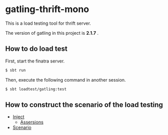 # gatling-thrift-mono

This is a load testing tool for thrift server.

The version of gatling in this project is __2.1.7__ .

## How to do load test

First, start the finatra server.

```bash
$ sbt run
```

Then, execute the following command in another session.

```bash
$ sbt loadtest/gatling:test
```

## How to construct the scenario of the load testing

- [Inject](http://gatling.io/docs/current/general/simulation_setup/)
  - [Assersions](http://gatling.io/docs/current/general/assertions/#assertions)
- [Scenario](http://gatling.io/docs/current/general/scenario/)
